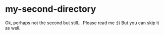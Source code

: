 # my-second-directory
Ok, perhaps not the second but still...
Please read me :))
But you can skip it as well.
